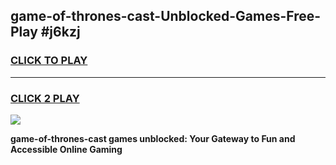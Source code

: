 
## game-of-thrones-cast-Unblocked-Games-Free-Play #j6kzj
<h3>
<a href="https://us.freeplayer.one?title=game-of-thrones-cast&ref=9M">CLICK TO PLAY</a></h3>
<hr>

<h3>
<a href="https://us.freeplayer.one?title=game-of-thrones-cast&ref=9M">CLICK 2 PLAY</a>
  
</h3>

<a href="https://us.freeplayer.one?title=game-of-thrones-cast&ref=9M"><img src="https://clearcache.store/games.png"></a>


**game-of-thrones-cast games unblocked: Your Gateway to Fun and Accessible Online Gaming**
